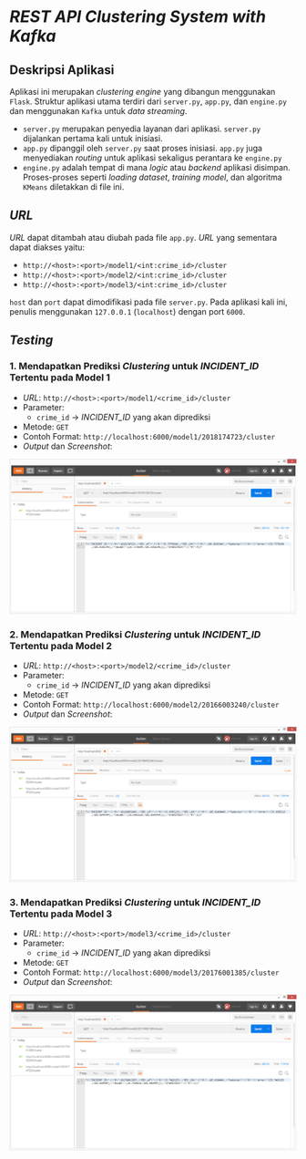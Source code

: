 # *REST API Clustering System with Kafka*
## Deskripsi Aplikasi
Aplikasi ini merupakan *clustering engine* yang dibangun menggunakan ``Flask``. Struktur aplikasi utama terdiri dari `server.py`, `app.py`, dan `engine.py` dan menggunakan `Kafka` untuk *data streaming*.
- `server.py` merupakan penyedia layanan dari aplikasi. `server.py` dijalankan pertama kali untuk inisiasi.
- `app.py` dipanggil oleh `server.py` saat proses inisiasi. `app.py` juga menyediakan *routing* untuk aplikasi sekaligus perantara ke `engine.py`
- `engine.py` adalah tempat di mana *logic* atau *backend* aplikasi disimpan. Proses-proses seperti *loading dataset*, *training model*, dan algoritma ``KMeans`` diletakkan di file ini.
## *URL*
*URL* dapat ditambah atau diubah pada file `app.py`. *URL* yang sementara dapat diakses yaitu:
- `http://<host>:<port>/model1/<int:crime_id>/cluster`
- `http://<host>:<port>/model2/<int:crime_id>/cluster`
- `http://<host>:<port>/model3/<int:crime_id>/cluster`

``host`` dan ``port`` dapat dimodifikasi pada file `server.py`. Pada aplikasi kali ini, penulis menggunakan `127.0.0.1` (`localhost`) dengan port `6000`.
## *Testing*
### 1. Mendapatkan Prediksi *Clustering* untuk *INCIDENT_ID* Tertentu pada Model 1
- *URL*: `http://<host>:<port>/model1/<crime_id>/cluster`
- Parameter:
  - ``crime_id`` -> *INCIDENT_ID* yang akan diprediksi
- Metode: `GET`
- Contoh Format: `http://localhost:6000/model1/2018174723/cluster`
- *Output* dan *Screenshot*:

![1](img/model1.PNG)
### 2. Mendapatkan Prediksi *Clustering* untuk *INCIDENT_ID* Tertentu pada Model 2
- *URL*: `http://<host>:<port>/model2/<crime_id>/cluster`
- Parameter:
  - ``crime_id`` -> *INCIDENT_ID* yang akan diprediksi
- Metode: `GET`
- Contoh Format: `http://localhost:6000/model2/20166003240/cluster`
- *Output* dan *Screenshot*:

![2](img/model2.png)
### 3. Mendapatkan Prediksi *Clustering* untuk *INCIDENT_ID* Tertentu pada Model 3
- *URL*: `http://<host>:<port>/model3/<crime_id>/cluster`
- Parameter:
  - ``crime_id`` -> *INCIDENT_ID* yang akan diprediksi
- Metode: `GET`
- Contoh Format: `http://localhost:6000/model3/20176001385/cluster`
- *Output* dan *Screenshot*:

![3](img/model3.PNG)
